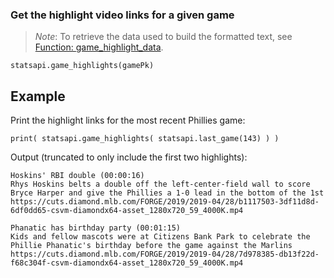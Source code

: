 ### Get the highlight video links for a given game

> *Note*: To retrieve the data used to build the formatted text, see [Function: game_highlight_data](https://github.com/toddrob99/MLB-StatsAPI/wiki/Function:-game_highlight_data).

`statsapi.game_highlights(gamePk)`

## Example

Print the highlight links for the most recent Phillies game:

`print( statsapi.game_highlights( statsapi.last_game(143) ) )`

Output (truncated to only include the first two highlights):

```
Hoskins' RBI double (00:00:16)
Rhys Hoskins belts a double off the left-center-field wall to score Bryce Harper and give the Phillies a 1-0 lead in the bottom of the 1st
https://cuts.diamond.mlb.com/FORGE/2019/2019-04/28/b1117503-3df11d8d-6df0dd65-csvm-diamondx64-asset_1280x720_59_4000K.mp4

Phanatic has birthday party (00:01:15)
Kids and fellow mascots were at Citizens Bank Park to celebrate the Phillie Phanatic's birthday before the game against the Marlins
https://cuts.diamond.mlb.com/FORGE/2019/2019-04/28/7d978385-db13f22d-f68c304f-csvm-diamondx64-asset_1280x720_59_4000K.mp4
```
